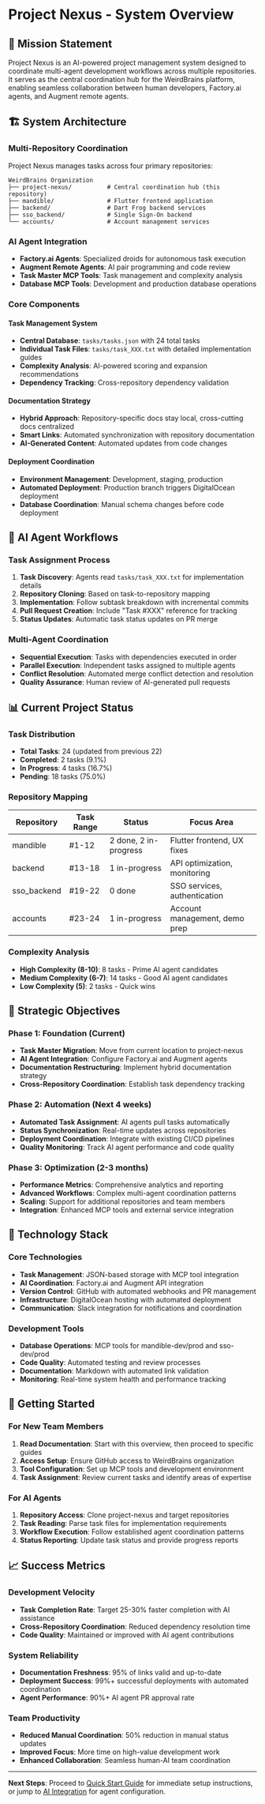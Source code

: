 # Project Nexus - System Overview

## 🎯 Mission Statement

Project Nexus is an AI-powered project management system designed to coordinate multi-agent development workflows across multiple repositories. It serves as the central coordination hub for the WeirdBrains platform, enabling seamless collaboration between human developers, Factory.ai agents, and Augment remote agents.

## 🏗️ System Architecture

### **Multi-Repository Coordination**
Project Nexus manages tasks across four primary repositories:

```
WeirdBrains Organization
├── project-nexus/          # Central coordination hub (this repository)
├── mandible/               # Flutter frontend application
├── backend/                # Dart Frog backend services  
├── sso_backend/            # Single Sign-On backend
└── accounts/               # Account management services
```

### **AI Agent Integration**
- **Factory.ai Agents**: Specialized droids for autonomous task execution
- **Augment Remote Agents**: AI pair programming and code review
- **Task Master MCP Tools**: Task management and complexity analysis
- **Database MCP Tools**: Development and production database operations

### **Core Components**

#### **Task Management System**
- **Central Database**: `tasks/tasks.json` with 24 total tasks
- **Individual Task Files**: `tasks/task_XXX.txt` with detailed implementation guides
- **Complexity Analysis**: AI-powered scoring and expansion recommendations
- **Dependency Tracking**: Cross-repository dependency validation

#### **Documentation Strategy**
- **Hybrid Approach**: Repository-specific docs stay local, cross-cutting docs centralized
- **Smart Links**: Automated synchronization with repository documentation
- **AI-Generated Content**: Automated updates from code changes

#### **Deployment Coordination**
- **Environment Management**: Development, staging, production
- **Automated Deployment**: Production branch triggers DigitalOcean deployment
- **Database Coordination**: Manual schema changes before code deployment

## 🤖 AI Agent Workflows

### **Task Assignment Process**
1. **Task Discovery**: Agents read `tasks/task_XXX.txt` for implementation details
2. **Repository Cloning**: Based on task-to-repository mapping
3. **Implementation**: Follow subtask breakdown with incremental commits
4. **Pull Request Creation**: Include "Task #XXX" reference for tracking
5. **Status Updates**: Automatic task status updates on PR merge

### **Multi-Agent Coordination**
- **Sequential Execution**: Tasks with dependencies executed in order
- **Parallel Execution**: Independent tasks assigned to multiple agents
- **Conflict Resolution**: Automated merge conflict detection and resolution
- **Quality Assurance**: Human review of AI-generated pull requests

## 📊 Current Project Status

### **Task Distribution**
- **Total Tasks**: 24 (updated from previous 22)
- **Completed**: 2 tasks (9.1%)
- **In Progress**: 4 tasks (16.7%)
- **Pending**: 18 tasks (75.0%)

### **Repository Mapping**
| Repository | Task Range | Status | Focus Area |
|------------|------------|--------|------------|
| mandible | #1-12 | 2 done, 2 in-progress | Flutter frontend, UX fixes |
| backend | #13-18 | 1 in-progress | API optimization, monitoring |
| sso_backend | #19-22 | 0 done | SSO services, authentication |
| accounts | #23-24 | 1 in-progress | Account management, demo prep |

### **Complexity Analysis**
- **High Complexity (8-10)**: 8 tasks - Prime AI agent candidates
- **Medium Complexity (6-7)**: 14 tasks - Good AI agent candidates  
- **Low Complexity (5)**: 2 tasks - Quick wins

## 🎯 Strategic Objectives

### **Phase 1: Foundation (Current)**
- **Task Master Migration**: Move from current location to project-nexus
- **AI Agent Integration**: Configure Factory.ai and Augment agents
- **Documentation Restructuring**: Implement hybrid documentation strategy
- **Cross-Repository Coordination**: Establish task dependency tracking

### **Phase 2: Automation (Next 4 weeks)**
- **Automated Task Assignment**: AI agents pull tasks automatically
- **Status Synchronization**: Real-time updates across repositories
- **Deployment Coordination**: Integrate with existing CI/CD pipelines
- **Quality Monitoring**: Track AI agent performance and code quality

### **Phase 3: Optimization (2-3 months)**
- **Performance Metrics**: Comprehensive analytics and reporting
- **Advanced Workflows**: Complex multi-agent coordination patterns
- **Scaling**: Support for additional repositories and team members
- **Integration**: Enhanced MCP tools and external service integration

## 🔧 Technology Stack

### **Core Technologies**
- **Task Management**: JSON-based storage with MCP tool integration
- **AI Coordination**: Factory.ai and Augment API integration
- **Version Control**: GitHub with automated webhooks and PR management
- **Infrastructure**: DigitalOcean hosting with automated deployment
- **Communication**: Slack integration for notifications and coordination

### **Development Tools**
- **Database Operations**: MCP tools for mandible-dev/prod and sso-dev/prod
- **Code Quality**: Automated testing and review processes
- **Documentation**: Markdown with automated link validation
- **Monitoring**: Real-time system health and performance tracking

## 🚀 Getting Started

### **For New Team Members**
1. **Read Documentation**: Start with this overview, then proceed to specific guides
2. **Access Setup**: Ensure GitHub access to WeirdBrains organization
3. **Tool Configuration**: Set up MCP tools and development environment
4. **Task Assignment**: Review current tasks and identify areas of expertise

### **For AI Agents**
1. **Repository Access**: Clone project-nexus and target repositories
2. **Task Reading**: Parse task files for implementation requirements
3. **Workflow Execution**: Follow established agent coordination patterns
4. **Status Reporting**: Update task status and provide progress reports

## 📈 Success Metrics

### **Development Velocity**
- **Task Completion Rate**: Target 25-30% faster completion with AI assistance
- **Cross-Repository Coordination**: Reduced dependency resolution time
- **Code Quality**: Maintained or improved with AI agent contributions

### **System Reliability**
- **Documentation Freshness**: 95% of links valid and up-to-date
- **Deployment Success**: 99%+ successful deployments with automated coordination
- **Agent Performance**: 90%+ AI agent PR approval rate

### **Team Productivity**
- **Reduced Manual Coordination**: 50% reduction in manual status updates
- **Improved Focus**: More time on high-value development work
- **Enhanced Collaboration**: Seamless human-AI team coordination

---

**Next Steps**: Proceed to [Quick Start Guide](quick-start-guide.md) for immediate setup instructions, or jump to [AI Integration](../01-ai-integration/README.md) for agent configuration.
